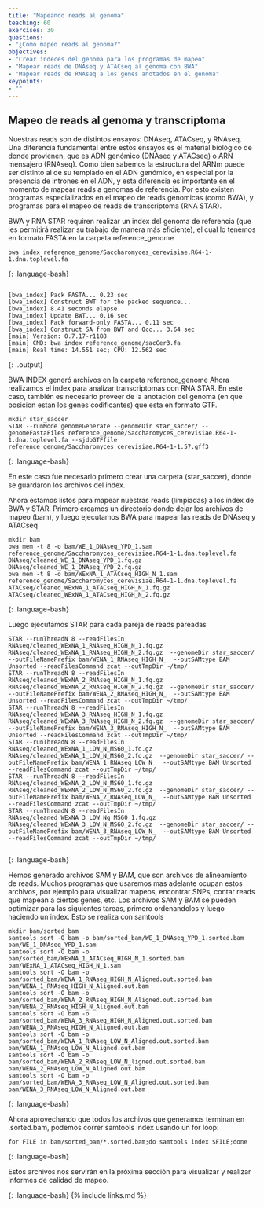 ```yaml
---
title: "Mapeando reads al genoma"
teaching: 60
exercises: 30
questions:
- "¿Como mapeo reads al genoma?"
objectives:
- "Crear indeces del genoma para los programas de mapeo"
- "Mapear reads de DNAseq y ATACseq al genoma con BWA"
- "Mapear reads de RNAseq a los genes anotados en el genoma"
keypoints:
- ""
---
```


## Mapeo de reads al genoma y transcriptoma

Nuestras reads son de distintos ensayos: DNAseq, ATACseq, y RNAseq. Una diferencia fundamental entre estos ensayos es el material biológico de donde provienen, que es ADN genómico (DNAseq y ATACseq) o ARN mensajero (RNAseq). Como bien sabemos la estructura del ARNm puede ser distinto al de su templado en el ADN genómico, en especial por la presencia de intrones en el ADN, y esta diferencia es importante en el momento de mapear reads a genomas de referencia. Por esto existen programas especializados en el mapeo de reads genomicas (como BWA), y programas para el mapeo de reads de transcriptoma (RNA STAR).

BWA y RNA STAR requiren realizar un index del genoma de referencia (que les permitirá realizar su trabajo de manera más eficiente), el cual lo tenemos en formato FASTA en la carpeta reference_genome


~~~
bwa index reference_genome/Saccharomyces_cerevisiae.R64-1-1.dna.toplevel.fa
~~~
{: .language-bash}


~~~

[bwa_index] Pack FASTA... 0.23 sec
[bwa_index] Construct BWT for the packed sequence...
[bwa_index] 8.41 seconds elapse.
[bwa_index] Update BWT... 0.16 sec
[bwa_index] Pack forward-only FASTA... 0.11 sec
[bwa_index] Construct SA from BWT and Occ... 3.64 sec
[main] Version: 0.7.17-r1188
[main] CMD: bwa index reference_genome/sacCer3.fa
[main] Real time: 14.551 sec; CPU: 12.562 sec
~~~
{: ..output}

BWA INDEX generó archivos en la carpeta reference_genome
Ahora realizamos el index para analizar transcriptomas con RNA STAR. En este caso, también es necesario proveer de la anotación del genoma (en que posicion estan los genes codificantes) que esta en formato GTF.



~~~
mkdir star_saccer
STAR --runMode genomeGenerate --genomeDir star_saccer/ --genomeFastaFiles reference_genome/Saccharomyces_cerevisiae.R64-1-1.dna.toplevel.fa --sjdbGTFfile reference_genome/Saccharomyces_cerevisiae.R64-1-1.57.gff3
~~~
{: .language-bash}

En este caso fue necesario primero crear una carpeta (star_saccer), donde se guardaron los archivos del index.

Ahora estamos listos para mapear nuestras reads (limpiadas) a los index de BWA y STAR.
Primero creamos un directorio donde dejar los archivos de mapeo (bam), y luego ejecutamos BWA para mapear las reads de DNAseq y ATACseq

~~~
mkdir bam
bwa mem -t 8 -o bam/WE_1_DNAseq_YPD_1.sam reference_genome/Saccharomyces_cerevisiae.R64-1-1.dna.toplevel.fa DNAseq/cleaned_WE_1_DNAseq_YPD_1.fq.gz DNAseq/cleaned_WE_1_DNAseq_YPD_2.fq.gz
bwa mem -t 8 -o bam/WExNA_1_ATACseq_HIGH_N_1.sam reference_genome/Saccharomyces_cerevisiae.R64-1-1.dna.toplevel.fa ATACseq/cleaned_WExNA_1_ATACseq_HIGH_N_1.fq.gz ATACseq/cleaned_WExNA_1_ATACseq_HIGH_N_2.fq.gz
~~~
{: .language-bash}

Luego ejecutamos STAR para cada pareja de reads pareadas 
~~~
STAR --runThreadN 8 --readFilesIn RNAseq/cleaned_WExNA_1_RNAseq_HIGH_N_1.fq.gz RNAseq/cleaned_WExNA_1_RNAseq_HIGH_N_2.fq.gz  --genomeDir star_saccer/ --outFileNamePrefix bam/WENA_1_RNAseq_HIGH_N_  --outSAMtype BAM Unsorted --readFilesCommand zcat --outTmpDir ~/tmp/
STAR --runThreadN 8 --readFilesIn RNAseq/cleaned_WExNA_2_RNAseq_HIGH_N_1.fq.gz RNAseq/cleaned_WExNA_2_RNAseq_HIGH_N_2.fq.gz  --genomeDir star_saccer/ --outFileNamePrefix bam/WENA_2_RNAseq_HIGH_N_  --outSAMtype BAM Unsorted --readFilesCommand zcat --outTmpDir ~/tmp/
STAR --runThreadN 8 --readFilesIn RNAseq/cleaned_WExNA_3_RNAseq_HIGH_N_1.fq.gz RNAseq/cleaned_WExNA_3_RNAseq_HIGH_N_2.fq.gz  --genomeDir star_saccer/ --outFileNamePrefix bam/WENA_3_RNAseq_HIGH_N_  --outSAMtype BAM Unsorted --readFilesCommand zcat --outTmpDir ~/tmp/
STAR --runThreadN 8 --readFilesIn RNAseq/cleaned_WExNA_1_LOW_N_MS60_1.fq.gz RNAseq/cleaned_WExNA_1_LOW_N_MS60_2.fq.gz  --genomeDir star_saccer/ --outFileNamePrefix bam/WENA_1_RNAseq_LOW_N_  --outSAMtype BAM Unsorted --readFilesCommand zcat --outTmpDir ~/tmp/
STAR --runThreadN 8 --readFilesIn RNAseq/cleaned_WExNA_2_LOW_N_MS60_1.fq.gz RNAseq/cleaned_WExNA_2_LOW_N_MS60_2.fq.gz  --genomeDir star_saccer/ --outFileNamePrefix bam/WENA_2_RNAseq_LOW_N_  --outSAMtype BAM Unsorted --readFilesCommand zcat --outTmpDir ~/tmp/
STAR --runThreadN 8 --readFilesIn RNAseq/cleaned_WExNA_3_LOW_Nq_MS60_1.fq.gz RNAseq/cleaned_WExNA_3_LOW_N_MS60_2.fq.gz  --genomeDir star_saccer/ --outFileNamePrefix bam/WENA_3_RNAseq_LOW_N_  --outSAMtype BAM Unsorted --readFilesCommand zcat --outTmpDir ~/tmp/


~~~
{: .language-bash}

Hemos generado archivos SAM y BAM, que son archivos de alineamiento de reads. Muchos programas que usaremos mas adelante ocupan estos archivos, por ejemplo para visualizar mapeos, encontrar SNPs, contar reads que mapean a ciertos genes, etc.
Los archivos SAM y BAM se pueden optimizar para las siguientes tareas, primero ordenandolos y luego haciendo un index. Esto se realiza con samtools
~~~
mkdir bam/sorted_bam
samtools sort -O bam -o bam/sorted_bam/WE_1_DNAseq_YPD_1.sorted.bam bam/WE_1_DNAseq_YPD_1.sam
samtools sort -O bam -o bam/sorted_bam/WExNA_1_ATACseq_HIGH_N_1.sorted.bam bam/WExNA_1_ATACseq_HIGH_N_1.sam
samtools sort -O bam -o bam/sorted_bam/WENA_1_RNAseq_HIGH_N_Aligned.out.sorted.bam bam/WENA_1_RNAseq_HIGH_N_Aligned.out.bam
samtools sort -O bam -o bam/sorted_bam/WENA_2_RNAseq_HIGH_N_Aligned.out.sorted.bam bam/WENA_2_RNAseq_HIGH_N_Aligned.out.bam
samtools sort -O bam -o bam/sorted_bam/WENA_3_RNAseq_HIGH_N_Aligned.out.sorted.bam bam/WENA_3_RNAseq_HIGH_N_Aligned.out.bam
samtools sort -O bam -o bam/sorted_bam/WENA_1_RNAseq_LOW_N_Aligned.out.sorted.bam bam/WENA_1_RNAseq_LOW_N_Aligned.out.bam
samtools sort -O bam -o bam/sorted_bam/WENA_2_RNAseq_LOW_N_ligned.out.sorted.bam bam/WENA_2_RNAseq_LOW_N_Aligned.out.bam
samtools sort -O bam -o bam/sorted_bam/WENA_3_RNAseq_LOW_N_Aligned.out.sorted.bam bam/WENA_3_RNAseq_LOW_N_Aligned.out.bam
~~~
{: .language-bash}  

Ahora aprovechando que todos los archivos que generamos terminan en .sorted.bam, podemos correr samtools index usando un for loop:

~~~
for FILE in bam/sorted_bam/*.sorted.bam;do samtools index $FILE;done
~~~
{: .language-bash}  

Estos archivos nos servirán en la próxima sección para visualizar y realizar informes de calidad de mapeo.

{: .language-bash}
{% include links.md %}
